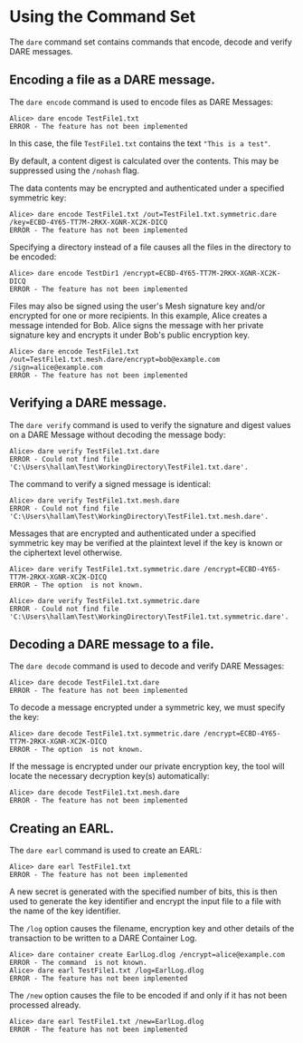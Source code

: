 
# Using the  Command Set

The `dare` command set contains commands that encode, decode and verify 
DARE messages.

## Encoding a file as a DARE message.

The `dare encode` command is used to encode files as DARE Messages:


````
Alice> dare encode TestFile1.txt
ERROR - The feature has not been implemented
````

In this case, the file `TestFile1.txt` contains the text `"This is a test"`.

By default, a content digest is calculated over the contents. This may be 
suppressed using the `/nohash` flag.

The data contents may be encrypted and authenticated under a specified symmetric key:


````
Alice> dare encode TestFile1.txt /out=TestFile1.txt.symmetric.dare /key=ECBD-4Y65-TT7M-2RKX-XGNR-XC2K-DICQ
ERROR - The feature has not been implemented
````

Specifying a directory instead of a file causes all the files in the directory to be 
encoded:


````
Alice> dare encode TestDir1 /encrypt=ECBD-4Y65-TT7M-2RKX-XGNR-XC2K-DICQ
ERROR - The feature has not been implemented
````

Files may also be signed using the user's Mesh signature key and/or encrypted for one
or more recipients. In this example, Alice creates a message intended for Bob.
Alice signs the message with her private signature key and encrypts it under Bob's
public encryption key.


````
Alice> dare encode TestFile1.txt /out=TestFile1.txt.mesh.dare/encrypt=bob@example.com /sign=alice@example.com
ERROR - The feature has not been implemented
````


## Verifying a DARE message.

The `dare verify` command is used to verify the signature and 
digest values on a DARE Message without decoding the message body:


````
Alice> dare verify TestFile1.txt.dare
ERROR - Could not find file 'C:\Users\hallam\Test\WorkingDirectory\TestFile1.txt.dare'.
````

The command to verify a signed message is identical:


````
Alice> dare verify TestFile1.txt.mesh.dare
ERROR - Could not find file 'C:\Users\hallam\Test\WorkingDirectory\TestFile1.txt.mesh.dare'.
````

Messages that are encrypted and authenticated under a specified symmetric key 
may be verified at the plaintext level if the key is known or the ciphertext 
level otherwise.


````
Alice> dare verify TestFile1.txt.symmetric.dare /encrypt=ECBD-4Y65-TT7M-2RKX-XGNR-XC2K-DICQ
ERROR - The option  is not known.
````



````
Alice> dare verify TestFile1.txt.symmetric.dare
ERROR - Could not find file 'C:\Users\hallam\Test\WorkingDirectory\TestFile1.txt.symmetric.dare'.
````

## Decoding a DARE message to a file.

The `dare decode` command is used to decode and verify DARE Messages:


````
Alice> dare decode TestFile1.txt.dare
ERROR - The feature has not been implemented
````

To decode a message encrypted under a symmetric key, we must specify the key:


````
Alice> dare decode TestFile1.txt.symmetric.dare /encrypt=ECBD-4Y65-TT7M-2RKX-XGNR-XC2K-DICQ
ERROR - The option  is not known.
````

If the message is encrypted under our private encryption key, the tool will locate
the necessary decryption key(s) automatically:


````
Alice> dare decode TestFile1.txt.mesh.dare
ERROR - The feature has not been implemented
````


## Creating an EARL.

The `dare earl` command is used to create an EARL:


````
Alice> dare earl TestFile1.txt
ERROR - The feature has not been implemented
````

A new secret is generated with the specified number of bits, this is then used
to generate the key identifier and encrypt the input file to a file with the
name of the key identifier.

The `/log` option causes the filename, encryption key and other details of
the transaction to be written to a DARE Container Log.


````
Alice> dare container create EarlLog.dlog /encrypt=alice@example.com
ERROR - The command  is not known.
Alice> dare earl TestFile1.txt /log=EarlLog.dlog
ERROR - The feature has not been implemented
````

The `/new` option causes the file to be encoded if and only if it has not 
been processed already.


````
Alice> dare earl TestFile1.txt /new=EarlLog.dlog
ERROR - The feature has not been implemented
````

